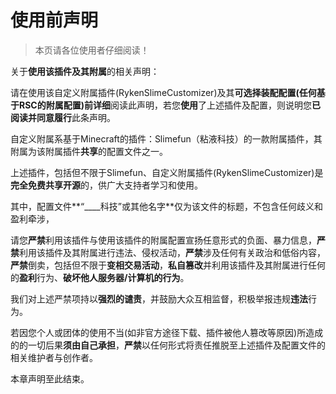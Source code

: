 # 使用前声明

> 本页请各位使用者仔细阅读！



关于**使用该插件及其附属**的相关声明：

请在使用该自定义附属插件(RykenSlimeCustomizer)及其**可选择装配配置(任何基于RSC的附属配置)**前**详细**阅读此声明，若您**使用**了上述插件及配置，则说明您**已阅读并同意履行**此条声明。

自定义附属系基于Minecraft的插件：Slimefun（粘液科技）的一款附属插件，其附属为该附属插件**共享**的配置文件之一。

上述插件，包括但不限于Slimefun、自定义附属插件(RykenSlimeCustomizer)是**完全免费共享开源**的，供广大支持者学习和使用。

其中，配置文件**“\_\_\_\_科技”或其他名字**仅为该文件的标题，不包含任何歧义和盈利牵涉，

请您**严禁**利用该插件与使用该插件的附属配置宣扬任意形式的负面、暴力信息，**严禁**利用该插件及其附属进行违法、侵权活动，**严禁**涉及任何有关政治和低俗内容，**严禁**倒卖，包括但不限于**变相交易活动**，**私自篡改**并利用该插件及其附属进行任何的**盈利**行为、**破坏他人服务器/计算机的行为**。

我们对上述严禁项持以**强烈的谴责**，并鼓励大众互相监督，积极举报违规**违法**行为。

若因您个人或团体的使用不当(如非官方途径下载、插件被他人篡改等原因)所造成的的一切后果**须由自己承担**，**严禁**以任何形式将责任推脱至上述插件及配置文件的相关维护者与创作者。

本章声明至此结束。
